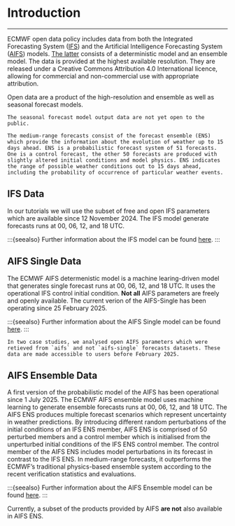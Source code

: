 # Introduction
---

ECMWF open data policy includes data from both the Integrated Forecasting System ([IFS](https://www.ecmwf.int/en/forecasts/datasets/open-data)) and the Artificial Intelligence Forecasting System ([AIFS](https://www.ecmwf.int/en/forecasts/datasets/set-ix)) models. [The latter](https://www.ecmwf.int/en/forecasts/dataset/aifs-machine-learning-data) consists of a deterministic model and an ensemble model. The data is provided at the highest available resolution. They are released under a Creative Commons Attribution 4.0 International licence, allowing for commercial and non-commercial use with appropriate attribution. <br>

Open data are a product of the high-resolution and ensemble as well as seasonal forecast models.

```{attention}
The seasonal forecast model output data are not yet open to the public.
```

```{dropdown} Medium-range forecast data 
The medium-range forecasts consist of the forecast ensemble (ENS) which provide the information about the evolution of weather up to 15 days ahead. ENS is a probabilistic forecast system of 51 forecasts. One is a control forecast, the other 50 forecasts are produced with slightly altered initial conditions and model physics. ENS indicates the range of possible weather conditions out to 15 days ahead, including the probability of occurrence of particular weather events.
```

## IFS Data

In our tutorials we will use the subset of free and open IFS parameters which are available since 12 November 2024. The IFS model generate forecasts runs at 00, 06, 12, and 18 UTC.

:::{seealso}
Further information about the IFS model can be found [here](https://confluence.ecmwf.int/display/FCST/Implementation+of+IFS+Cycle+49r1).
:::

## AIFS Single Data

The ECMWF AIFS determenistic model is a machine learing-driven model that generates single forecast runs at 00, 06, 12, and 18 UTC. It uses the operational IFS control initial condition. **Not all** AIFS parameters are freely and openly available. The current verion of the AIFS-Single has been operating since 25 February 2025.

:::{seealso}
Further information about the AIFS Single model can be found [here](https://confluence.ecmwf.int/display/FCST/Implementation+of+AIFS+Single+v1).
:::

```{note}
In two case studies, we analysed open AIFS parameters which were retieved from `aifs` and not `aifs-single` forecasts datasets. These data are made accessible to users before February 2025. 
```

## AIFS Ensemble Data

A first version of the probabilistic model of the AIFS has been operational since 1 July 2025. The ECMWF AIFS ensemble model uses machine learning to generate ensemble forecasts runs at 00, 06, 12, and 18 UTC. The AIFS ENS produces multiple forecast scenarios which represent uncertainty in weather predictions. By introducing different random perturbations of the initial conditions of an IFS ENS member, AIFS ENS is comprised of 50 perturbed members and a control member which is initialised from the unperturbed initial conditions of the IFS ENS control member. The control member of the AIFS ENS includes model perturbations in its forecast in contrast to the IFS ENS. In medium-range forecasts, it outperforms the ECMWF’s traditional physics-based ensemble system according to the recent verification statistics and evaluations.

:::{seealso}
Further information about the AIFS Ensemble model can be found [here](https://confluence.ecmwf.int/display/FCST/Implementation+of+AIFS+ENS+v1).
:::

Currently, a subset of the products provided by AIFS **are not** also available in AIFS ENS.
